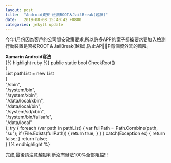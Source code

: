 ```yaml
---
layout: post
title:  "Android資安-檢測ROOT＆JailBreak(越獄)"
date:   2019-08-08 15:40:42 +0800
categories: jekyll update
---
```

今年1月份因為客戶的公司資安政策要求,所以許多APP的案子都被要求要加入檢測行動裝置是否被ROOT＆JailBreak(越獄),防止APP有個資外流的風險。  

**Xamarin Android寫法**  
{% highlight ruby %}
public static bool CheckRoot()  
{  
    List<string> pathList = new List<string>  
    {  
      "/sbin",  
      "/system/bin",  
      "/system/xbin",  
      "/data/local/xbin",  
      "/data/local/bin",  
      "/system/sd/xbin",  
      "/system/bin/failsafe",  
      "/data/local"  
    };
    try 
    {
        foreach (var path in pathList)
        {
            var fullPath = Path.Combine(path, "su");
            if (File.Exists(fullPath))
            {
                return true;
            }
        }
    }
    catch(Exception ex)
    {
        return false;
    }
    return false;          
}
{% endhighlight %}  

完成,最後請注意越獄判斷沒有辦法100%全部阻擋!!!

[jekyll-docs]: https://jekyllrb.com/docs/home
[jekyll-gh]:   https://github.com/jekyll/jekyll
[jekyll-talk]: https://talk.jekyllrb.com/

